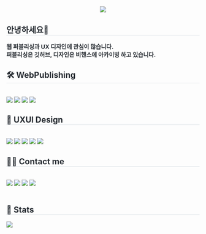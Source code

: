 <div align= "center">
  <img src="https://capsule-render.vercel.app/api?type=venom&color=auto&height=280&section=header&text=Eunbi%20Jung&animation=&fontColor=&fontSize=40" />
</div>
<div style="text-align: left;"> 
  <h2 style="border-bottom: 1px solid #d8dee4; color: #282d33;"> 안녕하세요👋 </h2>  
  <div style="font-weight: 700; font-size: 15px; text-align: left; color: #282d33;"> 웹 퍼블리싱과 UX 디자인에 관심이 많습니다. <br></li>퍼블리싱은 깃허브, 디자인은 비핸스에 아카이빙 하고 있습니다. 
  </div> 
</div>
<div style="text-align: left;">
  <h2 style="border-bottom: 1px solid #d8dee4; color: #282d33;"> 🛠️ WebPublishing </h2> <br> 
  <div style="margin: ; text-align: left;" "text-align: left;"> <img src="https://img.shields.io/badge/CSS3-1572B6?style=flat-square&logo=CSS3&logoColor=white">
    <img src="https://img.shields.io/badge/HTML5-E34F26?style=flat-square&logo=HTML5&logoColor=white">
    <img src="https://img.shields.io/badge/Javascript-F7DF1E?style=flat-square&logo=Javascript&logoColor=white">
    <img src="https://img.shields.io/badge/jQuery-0769AD?style=flat-square&logo=jQuery&logoColor=white">
  </div>
</div>
<div style="text-align: left;">
  <h2 style="border-bottom: 1px solid #d8dee4; color: #282d33;"> 🎨 UXUI Design </h2> <br> 
  <div style="margin: ; text-align: left;" "text-align: left;"> 
    <img src="https://img.shields.io/badge/figma-F24E1E?style=flat-square&logo=Figma&logoColor=white"/>
    <img src="https://img.shields.io/badge/Adobe Photoshop-31A8FF?style=flat-square&logo=Adobe Photoshop&logoColor=white"/>
    <img src="https://img.shields.io/badge/Adobe Illustrator-FF9A00?style=flat-square&logo=Adobe Illustrator&logoColor=white"/>
    <img src="https://img.shields.io/badge/Adobe XD-FF61F6?style=flat-square&logo=Adobe XD&logoColor=white"/>
    <img src="https://img.shields.io/badge/Adobe InDesign-FF3366?style=flat-square&logo=Adobe InDesign&logoColor=white"/>
  </div>
</div>
<div style="text-align: left;">
  <h2 style="border-bottom: 1px solid #d8dee4; color: #282d33;"> 🧑‍💻 Contact me </h2> <br> 
  <div style="text-align: left;"> 
    <a href="https://github.com/eunbij" style="text-decoration-line: none;"> 
      <img src="https://img.shields.io/badge/Github-181717?style=flat-square&logo=Github&logoColor=white"> </a>
    <a href="https://behance.net/eunbij" style="text-decoration-line: none;"> 
      <img src="https://img.shields.io/badge/Behance-1769FF?style=flat-square&logo=Behance&logoColor=white"> </a>
    <a href="https://instagram.com/ebdocu" style="text-decoration-line: none;"> 
      <img src="https://img.shields.io/badge/Instagram-E4405F?style=flat-square&logo=Instagram&logoColor=white"> </a>
    <a href=mailto:eunbij623@gmail.com> 
      <img src="https://img.shields.io/badge/Gmail-EA4335?style=flat-square&logo=Gmail&logoColor=white&link=mailto:eunbij623@gmail.com"> </a>
  </div>
  <br> 
  <div style="text-align: left;"> 
    <h2 style="border-bottom: 1px solid #d8dee4; color: #282d33;"> 🏅 Stats </h2> 
    <div style="text-align: left;">  
      <img src="https://github-readme-stats.vercel.app/api/top-langs/?username=eunbij&layout=compact&bg_color=180,00000000,&title_color=000000&text_color=000000"/> 
  </div> 
</div>
